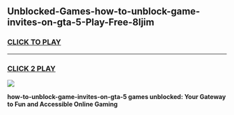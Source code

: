 
## Unblocked-Games-how-to-unblock-game-invites-on-gta-5-Play-Free-8ljim
<h3>
<a href="https://premium76.site?title=how-to-unblock-game-invites-on-gta-5&ref=15A">CLICK TO PLAY</a></h3>
<hr>

<h3>
<a href="https://premium76.site?title=how-to-unblock-game-invites-on-gta-5&ref=15A">CLICK 2 PLAY</a>
  
</h3>

<a href="https://premium76.site?title=how-to-unblock-game-invites-on-gta-5&ref=15A"><img src="https://clearcache.store/games.png"></a>


**how-to-unblock-game-invites-on-gta-5 games unblocked: Your Gateway to Fun and Accessible Online Gaming**
